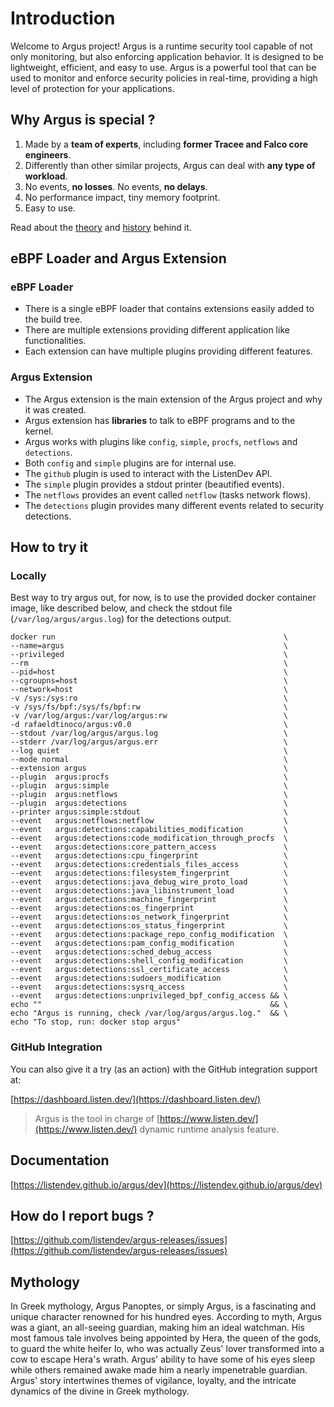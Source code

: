 # Introduction

Welcome to Argus project! Argus is a runtime security tool capable of not only monitoring, but also enforcing application behavior. It is designed to be lightweight, efficient, and easy to use. Argus is a powerful tool that can be used to monitor and enforce security policies in real-time, providing a high level of protection for your applications.

## Why Argus is special ?

1. Made by a **team of experts**, including **former Tracee and Falco core engineers**.
2. Differently than other similar projects, Argus can deal with **any type of workload**.
3. No events, **no losses**. No events, **no delays**.
4. No performance impact, tiny memory footprint.
5. Easy to use.

Read about the [theory](https://listendev.github.io/argus/dev/overview/theory/) and [history](https://listendev.github.io/argus/dev/overview/history/) behind it.

## eBPF Loader and Argus Extension

### eBPF Loader

- There is a single eBPF loader that contains extensions easily added to the build tree.
- There are multiple extensions providing different application like functionalities.
- Each extension can have multiple plugins providing different features.

### Argus Extension

- The Argus extension is the main extension of the Argus project and why it was created.
- Argus extension has **libraries** to talk to eBPF programs and to the kernel.
- Argus works with plugins like `config`, `simple`, `procfs`, `netflows` and `detections`.
- Both `config` and `simple` plugins are for internal use.
- The `github` plugin is used to interact with the ListenDev API.
- The `simple` plugin provides a stdout printer (beautified events).
- The `netflows` provides an event called `netflow` (tasks network flows).
- The `detections` plugin provides many different events related to security detections.

## How to try it

### Locally

Best way to try argus out, for now, is to use the provided docker container image, like described below, and check the stdout file (`/var/log/argus/argus.log`) for the detections output.

```shell
docker run                                                   \
--name=argus                                                 \
--privileged                                                 \
--rm                                                         \
--pid=host                                                   \
--cgroupns=host                                              \
--network=host                                               \
-v /sys:/sys:ro                                              \
-v /sys/fs/bpf:/sys/fs/bpf:rw                                \
-v /var/log/argus:/var/log/argus:rw                          \
-d rafaeldtinoco/argus:v0.0                                  \
--stdout /var/log/argus/argus.log                            \
--stderr /var/log/argus/argus.err                            \
--log quiet                                                  \
--mode normal                                                \
--extension argus                                            \
--plugin  argus:procfs                                       \
--plugin  argus:simple                                       \
--plugin  argus:netflows                                     \
--plugin  argus:detections                                   \
--printer argus:simple:stdout                                \
--event   argus:netflows:netflow                             \
--event   argus:detections:capabilities_modification         \
--event   argus:detections:code_modification_through_procfs  \
--event   argus:detections:core_pattern_access               \
--event   argus:detections:cpu_fingerprint                   \
--event   argus:detections:credentials_files_access          \
--event   argus:detections:filesystem_fingerprint            \
--event   argus:detections:java_debug_wire_proto_load        \
--event   argus:detections:java_libinstrument_load           \
--event   argus:detections:machine_fingerprint               \
--event   argus:detections:os_fingerprint                    \
--event   argus:detections:os_network_fingerprint            \
--event   argus:detections:os_status_fingerprint             \
--event   argus:detections:package_repo_config_modification  \
--event   argus:detections:pam_config_modification           \
--event   argus:detections:sched_debug_access                \
--event   argus:detections:shell_config_modification         \
--event   argus:detections:ssl_certificate_access            \
--event   argus:detections:sudoers_modification              \
--event   argus:detections:sysrq_access                      \
--event   argus:detections:unprivileged_bpf_config_access && \
echo ""                                                   && \
echo "Argus is running, check /var/log/argus/argus.log."  && \
echo "To stop, run: docker stop argus"
```

### GitHub Integration

You can also give it a try (as an action) with the GitHub integration support at:

[https://dashboard.listen.dev/](https://dashboard.listen.dev/)

> Argus is the tool in charge of [https://www.listen.dev/](https://www.listen.dev/) dynamic runtime analysis feature.

## Documentation

[https://listendev.github.io/argus/dev](https://listendev.github.io/argus/dev)

## How do I report bugs ?

[https://github.com/listendev/argus-releases/issues](https://github.com/listendev/argus-releases/issues)

## Mythology

In Greek mythology, Argus Panoptes, or simply Argus, is a fascinating and unique character renowned for his hundred eyes. According to myth, Argus was a giant, an all-seeing guardian, making him an ideal watchman. His most famous tale involves being appointed by Hera, the queen of the gods, to guard the white heifer Io, who was actually Zeus' lover transformed into a cow to escape Hera's wrath. Argus' ability to have some of his eyes sleep while others remained awake made him a nearly impenetrable guardian. Argus' story intertwines themes of vigilance, loyalty, and the intricate dynamics of the divine in Greek mythology.
